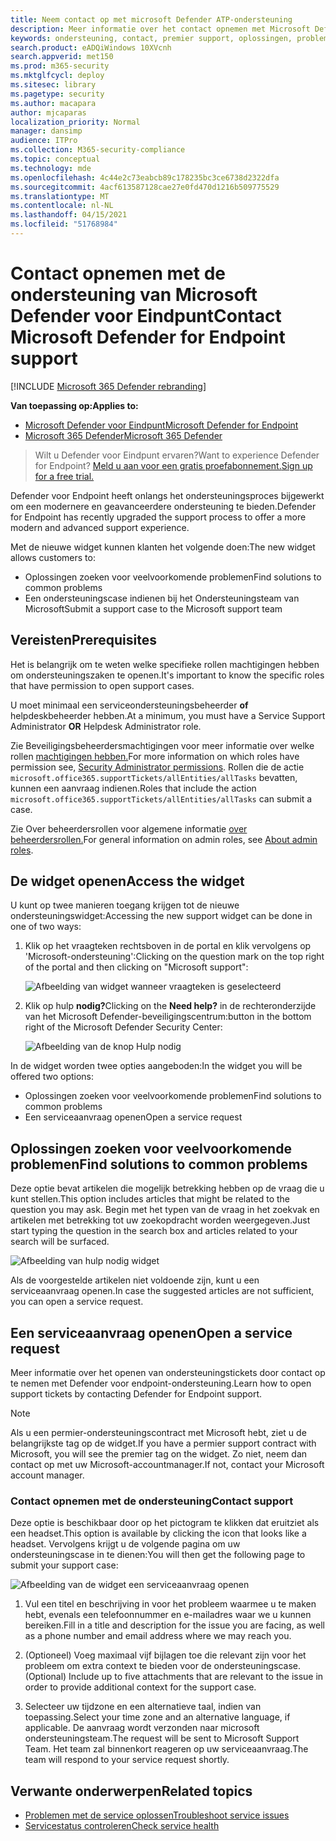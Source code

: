 ```yaml
---
title: Neem contact op met microsoft Defender ATP-ondersteuning
description: Meer informatie over het contact opnemen met Microsoft Defender ATP-ondersteuning
keywords: ondersteuning, contact, premier support, oplossingen, problemen, case
search.product: eADQiWindows 10XVcnh
search.appverid: met150
ms.prod: m365-security
ms.mktglfcycl: deploy
ms.sitesec: library
ms.pagetype: security
ms.author: macapara
author: mjcaparas
localization_priority: Normal
manager: dansimp
audience: ITPro
ms.collection: M365-security-compliance
ms.topic: conceptual
ms.technology: mde
ms.openlocfilehash: 4c44e2c73eabcb89c178235bc3ce6738d2322dfa
ms.sourcegitcommit: 4acf613587128cae27e0fd470d1216b509775529
ms.translationtype: MT
ms.contentlocale: nl-NL
ms.lasthandoff: 04/15/2021
ms.locfileid: "51768984"
---
```

# <a name="contact-microsoft-defender-for-endpoint-support"></a><span data-ttu-id="6953d-104">Contact opnemen met de ondersteuning van Microsoft Defender voor Eindpunt</span><span class="sxs-lookup"><span data-stu-id="6953d-104">Contact Microsoft Defender for Endpoint support</span></span>

[!INCLUDE [Microsoft 365 Defender rebranding](../../includes/microsoft-defender.md)]


<span data-ttu-id="6953d-105">**Van toepassing op:**</span><span class="sxs-lookup"><span data-stu-id="6953d-105">**Applies to:**</span></span>
- [<span data-ttu-id="6953d-106">Microsoft Defender voor Eindpunt</span><span class="sxs-lookup"><span data-stu-id="6953d-106">Microsoft Defender for Endpoint</span></span>](https://go.microsoft.com/fwlink/p/?linkid=2154037)
- [<span data-ttu-id="6953d-107">Microsoft 365 Defender</span><span class="sxs-lookup"><span data-stu-id="6953d-107">Microsoft 365 Defender</span></span>](https://go.microsoft.com/fwlink/?linkid=2118804)

><span data-ttu-id="6953d-108">Wilt u Defender voor Eindpunt ervaren?</span><span class="sxs-lookup"><span data-stu-id="6953d-108">Want to experience Defender for Endpoint?</span></span> [<span data-ttu-id="6953d-109">Meld u aan voor een gratis proefabonnement.</span><span class="sxs-lookup"><span data-stu-id="6953d-109">Sign up for a free trial.</span></span>](https://www.microsoft.com/microsoft-365/windows/microsoft-defender-atp?ocid=docs-wdatp-assignaccess-abovefoldlink)

<span data-ttu-id="6953d-110">Defender voor Endpoint heeft onlangs het ondersteuningsproces bijgewerkt om een modernere en geavanceerdere ondersteuning te bieden.</span><span class="sxs-lookup"><span data-stu-id="6953d-110">Defender for Endpoint has recently upgraded the support process to offer a more modern and advanced support experience.</span></span> 

<span data-ttu-id="6953d-111">Met de nieuwe widget kunnen klanten het volgende doen:</span><span class="sxs-lookup"><span data-stu-id="6953d-111">The new widget allows customers to:</span></span>
- <span data-ttu-id="6953d-112">Oplossingen zoeken voor veelvoorkomende problemen</span><span class="sxs-lookup"><span data-stu-id="6953d-112">Find solutions to common problems</span></span>
- <span data-ttu-id="6953d-113">Een ondersteuningscase indienen bij het Ondersteuningsteam van Microsoft</span><span class="sxs-lookup"><span data-stu-id="6953d-113">Submit a support case to the Microsoft support team</span></span>

## <a name="prerequisites"></a><span data-ttu-id="6953d-114">Vereisten</span><span class="sxs-lookup"><span data-stu-id="6953d-114">Prerequisites</span></span>
<span data-ttu-id="6953d-115">Het is belangrijk om te weten welke specifieke rollen machtigingen hebben om ondersteuningszaken te openen.</span><span class="sxs-lookup"><span data-stu-id="6953d-115">It's important to know the specific roles that have permission to open support cases.</span></span>

<span data-ttu-id="6953d-116">U moet minimaal een serviceondersteuningsbeheerder **of** helpdeskbeheerder hebben.</span><span class="sxs-lookup"><span data-stu-id="6953d-116">At a minimum, you must have a Service Support Administrator **OR** Helpdesk Administrator role.</span></span>


<span data-ttu-id="6953d-117">Zie Beveiligingsbeheerdersmachtigingen voor meer informatie over welke rollen [machtigingen hebben.](https://docs.microsoft.com/azure/active-directory/users-groups-roles/directory-assign-admin-roles#security-administrator-permissions)</span><span class="sxs-lookup"><span data-stu-id="6953d-117">For more information on which roles have permission see, [Security Administrator permissions](https://docs.microsoft.com/azure/active-directory/users-groups-roles/directory-assign-admin-roles#security-administrator-permissions).</span></span> <span data-ttu-id="6953d-118">Rollen die de actie `microsoft.office365.supportTickets/allEntities/allTasks` bevatten, kunnen een aanvraag indienen.</span><span class="sxs-lookup"><span data-stu-id="6953d-118">Roles that include the action `microsoft.office365.supportTickets/allEntities/allTasks` can submit a case.</span></span>

<span data-ttu-id="6953d-119">Zie Over beheerdersrollen voor algemene informatie [over beheerdersrollen.](https://docs.microsoft.com/microsoft-365/admin/add-users/about-admin-roles?view=o365-worldwide&preserve-view=true)</span><span class="sxs-lookup"><span data-stu-id="6953d-119">For general information on admin roles, see [About admin roles](https://docs.microsoft.com/microsoft-365/admin/add-users/about-admin-roles?view=o365-worldwide&preserve-view=true).</span></span>


## <a name="access-the-widget"></a><span data-ttu-id="6953d-120">De widget openen</span><span class="sxs-lookup"><span data-stu-id="6953d-120">Access the widget</span></span>
<span data-ttu-id="6953d-121">U kunt op twee manieren toegang krijgen tot de nieuwe ondersteuningswidget:</span><span class="sxs-lookup"><span data-stu-id="6953d-121">Accessing the new support widget can be done in one of two ways:</span></span>

1.  <span data-ttu-id="6953d-122">Klik op het vraagteken rechtsboven in de portal en klik vervolgens op 'Microsoft-ondersteuning':</span><span class="sxs-lookup"><span data-stu-id="6953d-122">Clicking on the question mark on the top right of the portal and then clicking on "Microsoft support":</span></span>

    ![Afbeelding van widget wanneer vraagteken is geselecteerd](images/support-widget.png)

2. <span data-ttu-id="6953d-124">Klik op hulp **nodig?**</span><span class="sxs-lookup"><span data-stu-id="6953d-124">Clicking on the **Need help?**</span></span>  <span data-ttu-id="6953d-125">in de rechteronderzijde van het Microsoft Defender-beveiligingscentrum:</span><span class="sxs-lookup"><span data-stu-id="6953d-125">button in the bottom right of the Microsoft Defender Security Center:</span></span>


    ![Afbeelding van de knop Hulp nodig](images/need-help.png)

<span data-ttu-id="6953d-127">In de widget worden twee opties aangeboden:</span><span class="sxs-lookup"><span data-stu-id="6953d-127">In the widget you will be offered two options:</span></span>

- <span data-ttu-id="6953d-128">Oplossingen zoeken voor veelvoorkomende problemen</span><span class="sxs-lookup"><span data-stu-id="6953d-128">Find solutions to common problems</span></span>    
- <span data-ttu-id="6953d-129">Een serviceaanvraag openen</span><span class="sxs-lookup"><span data-stu-id="6953d-129">Open a service request</span></span>  

## <a name="find-solutions-to-common-problems"></a><span data-ttu-id="6953d-130">Oplossingen zoeken voor veelvoorkomende problemen</span><span class="sxs-lookup"><span data-stu-id="6953d-130">Find solutions to common problems</span></span>
<span data-ttu-id="6953d-131">Deze optie bevat artikelen die mogelijk betrekking hebben op de vraag die u kunt stellen.</span><span class="sxs-lookup"><span data-stu-id="6953d-131">This option includes articles that might be related to the question you may ask.</span></span> <span data-ttu-id="6953d-132">Begin met het typen van de vraag in het zoekvak en artikelen met betrekking tot uw zoekopdracht worden weergegeven.</span><span class="sxs-lookup"><span data-stu-id="6953d-132">Just start typing the question in the search box and articles related to your search will be surfaced.</span></span>

![Afbeelding van hulp nodig widget](images/Support3.png)

<span data-ttu-id="6953d-134">Als de voorgestelde artikelen niet voldoende zijn, kunt u een serviceaanvraag openen.</span><span class="sxs-lookup"><span data-stu-id="6953d-134">In case the suggested articles are not sufficient, you can open a service request.</span></span>

## <a name="open-a-service-request"></a><span data-ttu-id="6953d-135">Een serviceaanvraag openen</span><span class="sxs-lookup"><span data-stu-id="6953d-135">Open a service request</span></span>

<span data-ttu-id="6953d-136">Meer informatie over het openen van ondersteuningstickets door contact op te nemen met Defender voor endpoint-ondersteuning.</span><span class="sxs-lookup"><span data-stu-id="6953d-136">Learn how to open support tickets by contacting Defender for Endpoint support.</span></span> 

> [!Note]
> <span data-ttu-id="6953d-137">Als u een permier-ondersteuningscontract met Microsoft hebt, ziet u de belangrijkste tag op de widget.</span><span class="sxs-lookup"><span data-stu-id="6953d-137">If you have a permier support contract with Microsoft, you will see the premier tag on the widget.</span></span> <span data-ttu-id="6953d-138">Zo niet, neem dan contact op met uw Microsoft-accountmanager.</span><span class="sxs-lookup"><span data-stu-id="6953d-138">If not, contact your Microsoft account manager.</span></span>

### <a name="contact-support"></a><span data-ttu-id="6953d-139">Contact opnemen met de ondersteuning</span><span class="sxs-lookup"><span data-stu-id="6953d-139">Contact support</span></span>
<span data-ttu-id="6953d-140">Deze optie is beschikbaar door op het pictogram te klikken dat eruitziet als een headset.</span><span class="sxs-lookup"><span data-stu-id="6953d-140">This option is available by clicking the icon that looks like a headset.</span></span> <span data-ttu-id="6953d-141">Vervolgens krijgt u de volgende pagina om uw ondersteuningscase in te dienen:</span><span class="sxs-lookup"><span data-stu-id="6953d-141">You will then get the following page to submit your support case:</span></span>

![Afbeelding van de widget een serviceaanvraag openen](images/Support4.png)

1. <span data-ttu-id="6953d-143">Vul een titel en beschrijving in voor het probleem waarmee u te maken hebt, evenals een telefoonnummer en e-mailadres waar we u kunnen bereiken.</span><span class="sxs-lookup"><span data-stu-id="6953d-143">Fill in a title and description for the issue you are facing, as well as a phone number and email address where we may reach you.</span></span> 

2. <span data-ttu-id="6953d-144">(Optioneel) Voeg maximaal vijf bijlagen toe die relevant zijn voor het probleem om extra context te bieden voor de ondersteuningscase.</span><span class="sxs-lookup"><span data-stu-id="6953d-144">(Optional) Include up to five attachments that are relevant to the issue in order to provide additional context for the support case.</span></span> 

3. <span data-ttu-id="6953d-145">Selecteer uw tijdzone en een alternatieve taal, indien van toepassing.</span><span class="sxs-lookup"><span data-stu-id="6953d-145">Select your time zone and an alternative language, if applicable.</span></span> <span data-ttu-id="6953d-146">De aanvraag wordt verzonden naar microsoft ondersteuningsteam.</span><span class="sxs-lookup"><span data-stu-id="6953d-146">The request will be sent to Microsoft Support Team.</span></span> <span data-ttu-id="6953d-147">Het team zal binnenkort reageren op uw serviceaanvraag.</span><span class="sxs-lookup"><span data-stu-id="6953d-147">The team will respond to your service request shortly.</span></span>


## <a name="related-topics"></a><span data-ttu-id="6953d-148">Verwante onderwerpen</span><span class="sxs-lookup"><span data-stu-id="6953d-148">Related topics</span></span>
- [<span data-ttu-id="6953d-149">Problemen met de service oplossen</span><span class="sxs-lookup"><span data-stu-id="6953d-149">Troubleshoot service issues</span></span>](troubleshoot-mdatp.md)
- [<span data-ttu-id="6953d-150">Servicestatus controleren</span><span class="sxs-lookup"><span data-stu-id="6953d-150">Check service health</span></span>](service-status.md)
